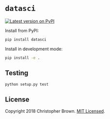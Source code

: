 # `datasci`

[![Latest version on PyPI](https://badge.fury.io/py/datasci.svg)](https://pypi.org/project/datasci/)

Install from PyPI:

```sh
pip install datasci
```

Install in development mode:

```sh
pip install -e .
```


## Testing

```sh
python setup.py test
```


## License

Copyright 2018 Christopher Brown.
[MIT Licensed](https://chbrown.github.io/licenses/MIT/#2018).
